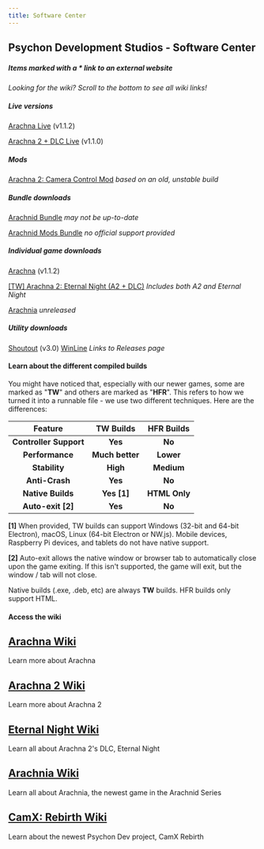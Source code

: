 ```yaml
---
title: Software Center
---
```


## Psychon Development Studios - Software Center
##### Items marked with a * link to an external website

_Looking for the wiki? Scroll to the bottom to see all wiki links!_

##### Live versions
[Arachna Live](https://psychon-dev-studios.github.io/software/playable/Arachna.html) (v1.1.2)

[Arachna 2 + DLC Live](https://psychon-dev-studios.github.io/software/playable/Arachna%202%201.1.0%20TW.html) (v1.1.0)



##### Mods
[Arachna 2: Camera Control Mod](https://psychon-dev-studios.github.io/software/playable/A2%20Cam%20Control%20Mod.html) _based on an old, unstable build_


##### Bundle downloads
[Arachnid Bundle](https://psychon-dev-studios.github.io/software/downloads/Arachna%20Bundle%20Download.zip) _may not be up-to-date_

[Arachnid Mods Bundle](https://psychon-dev-studios.github.io/software/downloads/Arachna%20Mod%20Download.zip) _no official support provided_



##### Individual game downloads
[Arachna](https://psychon-dev-studios.github.io/software/downloads/) (v1.1.2)

[[TW] Arachna 2: Eternal Night (A2 + DLC)](https://psychon-dev-studios.github.io/software/downloads/a2_dlc_1.1.0_tw.zip) _Includes both A2 and Eternal Night_

[Arachnia]() _unreleased_


##### Utility downloads
[Shoutout](https://psychon-dev-studios.github.io/software/downloads/shoutout.zip) (v3.0)
[WinLine](https://github.com/Psychon-Dev-Studios/new_winline/releases) _Links to Releases page_


#### Learn about the different compiled builds

You might have noticed that, especially with our newer games, some are marked as "**TW**" and others are marked as "**HFR**". This refers to how we turned it into a runnable file - we use two different techniques. Here are the differences:

| **Feature** | **TW Builds** | **HFR Builds** |
 :-------------: | :-------------: | :-------------:  
 **Controller Support** | **Yes** | **No** 
 **Performance** | **Much better** | **Lower**
 **Stability** | **High** | **Medium**
 **Anti-Crash** | **Yes** | **No**
 **Native Builds** | **Yes [1]** | **HTML Only**
 **Auto-exit [2]** | **Yes** | **No**


 **[1]** When provided, TW builds can support Windows (32-bit and 64-bit Electron), macOS, Linux (64-bit Electron or NW.js). Mobile devices, Raspberry Pi devices, and tablets do not have native support.

 **[2]** Auto-exit allows the native window or browser tab to automatically close upon the game exiting. If this isn't supported, the game will exit, but the window / tab will not close.

Native builds (.exe, .deb, etc) are always **TW** builds. HFR builds only support HTML.

#### Access the wiki
## [Arachna Wiki](https://psychon-dev-studios.github.io/software/wiki/arachna)
Learn more about Arachna

## [Arachna 2 Wiki](https://psychon-dev-studios.github.io/software/wiki/arachna2)
Learn more about Arachna 2

## [Eternal Night Wiki](https://psychon-dev-studios.github.io/software/wiki/eternalNight)
Learn all about Arachna 2's DLC, Eternal Night

## [Arachnia Wiki](https://psychon-dev-studios.github.io/software/wiki/arachnia)
Learn all about Arachnia, the newest game in the Arachnid Series

## [CamX: Rebirth Wiki](https://psychon-dev-studios.github.io/software/wiki/cxr)
Learn about the newest Psychon Dev project, CamX Rebirth
